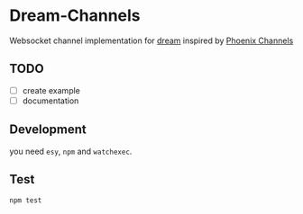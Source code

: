 # Dream-Channels

Websocket channel implementation for [dream](https://github.com/aantron/dream) inspired by [Phoenix Channels](https://hexdocs.pm/phoenix/channels.html)

## TODO

* [ ] create example
* [ ] documentation

## Development

you need `esy`, `npm` and `watchexec`.

## Test

`npm test`
